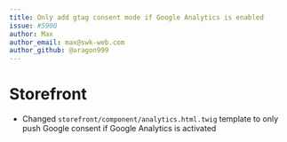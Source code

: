 ```yaml
---
title: Only add gtag consent mode if Google Analytics is enabled
issue: #5900
author: Max
author_email: max@swk-web.com
author_github: @aragon999
---
```

# Storefront
* Changed `storefront/component/analytics.html.twig` template to only push Google consent if Google Analytics is activated
